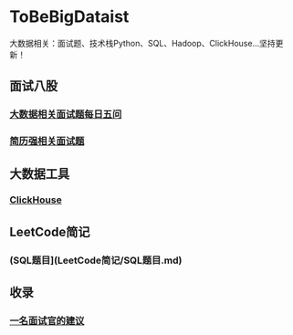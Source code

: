 # ToBeBigDataist
大数据相关：面试题、技术栈Python、SQL、Hadoop、ClickHouse...坚持更新！

## 面试八股

### [大数据相关面试题每日五问](面试八股/大数据相关面试题每日五问.md)

### [简历强相关面试题](面试八股/简历强相关面试题.md)

## 大数据工具

### [ClickHouse](大数据工具/ClickHouse.md)

## LeetCode简记

### (SQL题目](LeetCode简记/SQL题目.md)

## 收录

### [一名面试官的建议](收录/一名面试官的建议.md)


